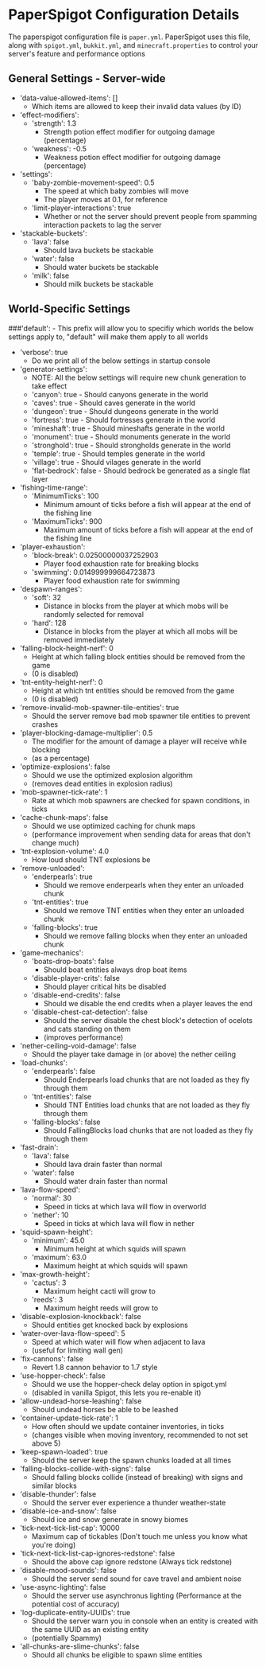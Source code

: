 PaperSpigot Configuration Details
=================================
The paperspigot configuration file is ```paper.yml```. PaperSpigot uses this file, along with ```spigot.yml```, ```bukkit.yml```, and ```minecraft.properties``` to control your server's feature and performance options

## General Settings - Server-wide
- 'data-value-allowed-items': []
    - Which items are allowed to keep their invalid data values (by ID)
- 'effect-modifiers':
    - 'strength': 1.3
        - Strength potion effect modifier for outgoing damage (percentage)
    - 'weakness': -0.5
        - Weakness potion effect modifier for outgoing damage (percentage)
- 'settings':
    - 'baby-zombie-movement-speed': 0.5
        - The speed at which baby zombies will move
        - The player moves at 0.1, for reference
    - 'limit-player-interactions': true
        - Whether or not the server should prevent people from spamming interaction packets to lag the server
- 'stackable-buckets':
    - 'lava': false
        - Should lava buckets be stackable
    - 'water': false
        - Should water buckets be stackable
    - 'milk': false
        - Should milk buckets be stackable
## World-Specific Settings
###'default': - This prefix will allow you to specifiy which worlds the below settings apply to, "default" will make them apply to all worlds
- 'verbose': true
    - Do we print all of the below settings in startup console
- 'generator-settings':
    - NOTE: All the below settings will require new chunk generation to take effect
    - 'canyon': true
          - Should canyons generate in the world
    - 'caves': true
          - Should caves generate in the world
    - 'dungeon': true
          - Should dungeons generate in the world
    - 'fortress': true
          - Should fortresses generate in the world
    - 'mineshaft': true
          - Should mineshafts generate in the world
    - 'monument': true
          - Should monuments generate in the world
    - 'stronghold': true
          - Should strongholds generate in the world
    - 'temple': true
          - Should temples generate in the world
    - 'village': true
          - Should vilages generate in the world
    - 'flat-bedrock': false
          - Should bedrock be generated as a single flat layer
- 'fishing-time-range':
    - 'MinimumTicks': 100
       	- Minimum amount of ticks before a fish will appear at the end of the fishing line
    - 'MaximumTicks': 900
       	- Maximum amount of ticks before a fish will appear at the end of the fishing line
- 'player-exhaustion':
    - 'block-break': 0.02500000037252903
        - Player food exhaustion rate for breaking blocks
    - 'swimming': 0.014999999664723873
        - Player food exhaustion rate for swimming
- 'despawn-ranges':
    - 'soft': 32
        - Distance in blocks from the player at which mobs will be randomly selected for removal
    - 'hard': 128
        - Distance in blocks from the player at which all mobs will be removed immediately
- 'falling-block-height-nerf': 0
    - Height at which falling block entities should be removed from the game
    - (0 is disabled)
- 'tnt-entity-height-nerf': 0
    - Height at which tnt entities should be removed from the game
    - (0 is disabled)
- 'remove-invalid-mob-spawner-tile-entities': true
    - Should the server remove bad mob spawner tile entities to prevent crashes
- 'player-blocking-damage-multiplier': 0.5
    - The modifier for the amount of damage a player will receive while blocking
    - (as a percentage)
- 'optimize-explosions': false
    - Should we use the optimized explosion algorithm
    - (removes dead entities in explosion radius)
- 'mob-spawner-tick-rate': 1
    - Rate at which mob spawners are checked for spawn conditions, in ticks
- 'cache-chunk-maps': false
    - Should we use optimized caching for chunk maps
    - (performance improvement when sending data for areas that don't change much)
- 'tnt-explosion-volume': 4.0 
    - How loud should TNT explosions be
- 'remove-unloaded':
    - 'enderpearls': true
        - Should we remove enderpearls when they enter an unloaded chunk
    - 'tnt-entities': true
        - Should we remove TNT entities when they enter an unloaded chunk
    - 'falling-blocks': true
        - Should we remove falling blocks when they enter an unloaded chunk
- 'game-mechanics':
    - 'boats-drop-boats': false
        - Should boat entities always drop boat items
    - 'disable-player-crits': false
        - Should player critical hits be disabled
    - 'disable-end-credits': false
        - Should we disable the end credits when a player leaves the end
    - 'disable-chest-cat-detection': false
        - Should the server disable the chest block's detection of ocelots and cats standing on them
        - (improves performance)
- 'nether-ceiling-void-damage': false
    - Should the player take damage in (or above) the nether ceiling
- 'load-chunks':
    - 'enderpearls': false
        - Should Enderpearls load chunks that are not loaded as they fly through them
    - 'tnt-entities': false
        - Should TNT Entities load chunks that are not loaded as they fly through them
    - 'falling-blocks': false
        - Should FallingBlocks load chunks that are not loaded as they fly through them
- 'fast-drain':
    - 'lava': false
        - Should lava drain faster than normal
    - 'water': false
        - Should water drain faster than normal
- 'lava-flow-speed':
    - 'normal': 30
        - Speed in ticks at which lava will flow in overworld
    - 'nether': 10
        - Speed in ticks at which lava will flow in nether
- 'squid-spawn-height':
    - 'minimum': 45.0
        - Minimum height at which squids will spawn
    - 'maximum': 63.0
        - Maximum height at which squids will spawn
- 'max-growth-height':
    - 'cactus': 3
        -  Maximum height cacti will grow to
    - 'reeds': 3
        -  Maximum height reeds will grow to
- 'disable-explosion-knockback': false
    - Should entities get knocked back by explosions
- 'water-over-lava-flow-speed': 5
    - Speed at which water will flow when adjacent to lava
    - (useful for limiting wall gen)
- 'fix-cannons': false
    - Revert 1.8 cannon behavior to 1.7 style
- 'use-hopper-check': false
    - Should we use the hopper-check delay option in spigot.yml
    - (disabled in vanilla Spigot, this lets you re-enable it)
- 'allow-undead-horse-leashing': false
    - Should undead horses be able to be leashed
- 'container-update-tick-rate': 1
    - How often should we update container inventories, in ticks
    - (changes visible when moving inventory, recommended to not set above 5)
- 'keep-spawn-loaded': true
    - Should the server keep the spawn chunks loaded at all times
- 'falling-blocks-collide-with-signs': false
    - Should falling blocks collide (instead of breaking) with signs and similar blocks
- 'disable-thunder': false
    - Should the server ever experience a thunder weather-state
- 'disable-ice-and-snow': false
    - Should ice and snow generate in snowy biomes
- 'tick-next-tick-list-cap': 10000
    - Maximum cap of tickables (Don't touch me unless you know what you're doing)
- 'tick-next-tick-list-cap-ignores-redstone': false
    - Should the above cap ignore redstone (Always tick redstone)
- 'disable-mood-sounds': false
    - Should the server send sound for cave travel and ambient noise
- 'use-async-lighting': false
    - Should the server use asynchronus lighting (Performance at the potential cost of accuracy)
- 'log-duplicate-entity-UUIDs': true
    - Should the server warn you in console when an entity is created with the same UUID as an existing entity
    - (potentially Spammy)
- 'all-chunks-are-slime-chunks': false
    - Should all chunks be eligible to spawn slime entities
